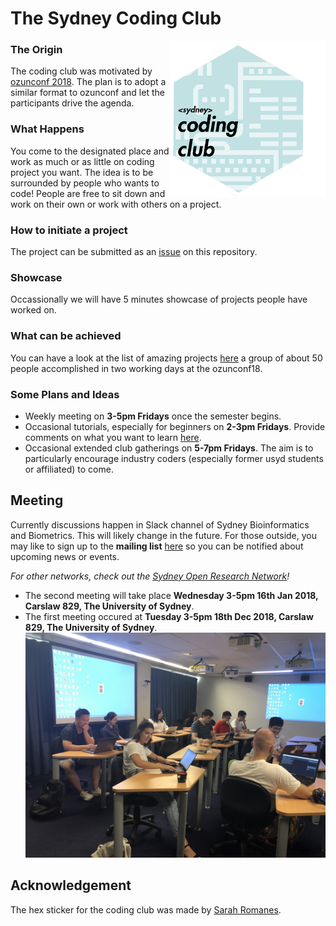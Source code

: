 # The Sydney Coding Club 
<img src="img/Logo-SCC_final.png" align="right"  height="250" width="250"/>


### The Origin
The coding club was motivated by
[ozunconf 2018](http://ozunconf18.ropensci.org). The plan is to adopt a similar
format to ozunconf and let the participants drive the agenda. 

### What Happens
You come to the designated place and work as much or as little on coding project you want. The
idea is to be surrounded by people who wants to code! People are free to sit down and work on their own or work with others on a project. 

### How to initiate a project
The project can be
submitted as an [issue](https://github.com/emitanaka/sydneycodingclub/issues)
on this repository. 

### Showcase
Occassionally we will have 5 minutes showcase of projects
people have worked on. 

### What can be achieved
You can have a look at the list of amazing projects
[here](https://github.com/ropensci/ozunconf18/blob/master/content/projects.md)
a group of about 50 people accomplished in two working days at the ozunconf18.

### Some Plans and Ideas 

- Weekly meeting on **3-5pm Fridays** once the semester begins.
- Occasional tutorials, especially for beginners on **2-3pm Fridays**. Provide comments on what you want to learn [here](https://github.com/emitanaka/sydneycodingclub/issues/7).
- Occasional extended club gatherings on **5-7pm Fridays**. The aim is to particularly encourage industry coders (especially former usyd students or affiliated) to come. 



Meeting
--------

Currently discussions happen in Slack channel of Sydney Bioinformatics and Biometrics. This will likely change in the future.  For those outside, you may like to sign up to the **mailing list** [here](https://docs.google.com/forms/d/1-ptDybpzjz20uJW1fDZeVR1S-aKAe6n_2L3ph2iva_A) so you can be notified about upcoming news or events. 

*For other networks, check out the [Sydney Open Research Network](https://sydneyopenresearch.org/)!*

- The second meeting will take place **Wednesday 3-5pm 16th Jan 2018, Carslaw 829, The University of Sydney**.
- The first meeting occured at **Tuesday 3-5pm 18th Dec 2018, Carslaw 829, The
University of Sydney**.
![](img/meeting001.jpg)

Acknowledgement 
------
The hex sticker for the coding club was made by [Sarah Romanes](https://twitter.com/sarah_romanes). 
